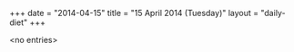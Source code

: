 +++
date = "2014-04-15"
title = "15 April 2014 (Tuesday)"
layout = "daily-diet"
+++


\<no entries\>
